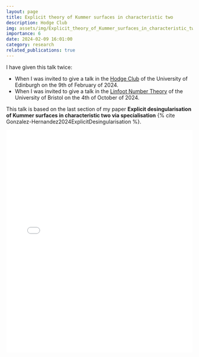 ```yaml
---
layout: page
title: Explicit theory of Kummer surfaces in characteristic two
description: Hodge Club
img: assets/img/Explicit_theory_of_Kummer_surfaces_in_characteristic_two.png
importance: 6
date: 2024-02-09 16:01:00
category: research
related_publications: true
---
```


I have given this talk twice:
<ul>
<li>When I was invited to give a talk in the <a href="https://hodge.maths.ed.ac.uk/?page_id=38">Hodge Club</a> of the University of Edinburgh on the 9th of February of 2024.</li>
<li>When I was invited to give a talk in the <a href="https://www.bristolmathsresearch.org/events/linfoot-number-theory/">Linfoot Number Theory</a> of the University of Bristol on the 4th of October of 2024.</li>
</ul>

This talk is based on the last section of my paper **Explicit desingularisation of Kummer surfaces in characteristic two via specialisation** {% cite Gonzalez-Hernandez2024ExplicitDesingularisation %}.

<div style="padding-bottom: 100px;">
<div class="container mt-5">
    <div class="embed-responsive embed-responsive-16by9">
        <embed src="/assets/pdf/explicit_theory_of_kummer_surfaces_in_characteristic_two_hodge_club.pdf type="application/pdf" width="100%" height="600px" />
    </div>
</div>
</div>

